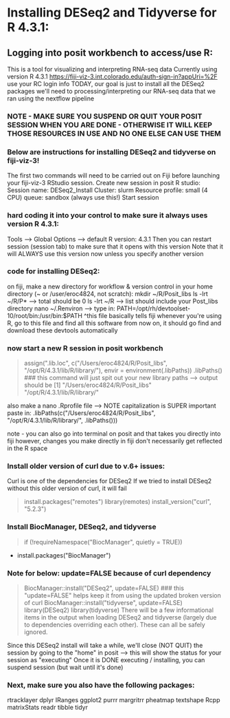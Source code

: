 # Installing DESeq2 and Tidyverse for R 4.3.1:

## Logging into posit workbench to access/use R: 
This is a tool for visualizing and interpreting RNA-seq data
Currently using version R 4.3.1
https://fiji-viz-3.int.colorado.edu/auth-sign-in?appUri=%2F
use your RC login info
TODAY, our goal is just to install all the DESeq2 packages we'll need to processing/interpreting our RNA-seq data that we ran using the nextflow pipeline


### NOTE - MAKE SURE YOU SUSPEND OR QUIT YOUR POSIT SESSION WHEN YOU ARE DONE - OTHERWISE IT WILL KEEP THOSE RESOURCES IN USE AND NO ONE ELSE CAN USE THEM

### Below are instructions for installing DESeq2 and tidyverse on fiji-viz-3!
The first two commands will need to be carried out on Fiji before launching your fiji-viz-3 RStudio session.
Create new session in posit R studio:
Session name: DESeq2_Install
Cluster: slurm
Resource profile: small (4 CPU)
queue: sandbox (always use this!)
Start session

### hard coding it into your control to make sure it always uses version R 4.3.1:
Tools --> Global Options --> default R version: 4.3.1
Then you can restart session (session tab) to make sure that it opens with this version
Note that it will ALWAYS use this version now unless you specify another version

### code for installing DESeq2:
on fiji, make a new directory for workflow & version control in your home directory (~ or /user/eroc4824, not scratch):
mkdir ~/R/Posit_libs
ls -lrt ~/R/P* --> total should be 0
ls -lrt ~/R --> list should include your Post_libs directory
nano ~/.Renviron --> type in: PATH=/opt/rh/devtoolset-10/root/bin:/usr/bin:$PATH
^this file basically tells fiji whenever you're using R, go to this file and find all this software
from now on, it should go find and download these devtools automatically

### now start a new R session in posit workbench
> assign(".lib.loc", c("/Users/eroc4824/R/Posit_libs", "/opt/R/4.3.1/lib/R/library/"), envir = environment(.libPaths))
> .libPaths()   ### this command will just spit out your new library paths --> output should be [1] "/Users/eroc4824/R/Posit_libs" "/opt/R/4.3.1/lib/R/library/"

also make a nano .Rprofile file   --> NOTE capitalization is SUPER important
paste in: .libPaths(c("/Users/eroc4824/R/Posit_libs", "/opt/R/4.3.1/lib/R/library/", .libPaths()))

note - you can also go into terminal on posit and that takes you directly into fiji
however, changes you make directly in fiji don't necessarily get reflected in the R space

### Install older version of curl due to v.6+ issues:
Curl is one of the dependencies for DESeq2
If we tried to install DESeq2 without this older version of curl, it will fail
> install.packages("remotes")
> library(remotes)
> install_version("curl", "5.2.3")

### Install BiocManager, DESeq2, and tidyverse
> if (!requireNamespace("BiocManager", quietly = TRUE))
+ install.packages("BiocManager")

### Note for below: update=FALSE because of curl dependency
> BiocManager::install("DESeq2", update=FALSE)    ### this "update=FALSE" helps keep it from using the updated broken version of curl
> BiocManager::install("tidyverse", update=FALSE)
> library(DESeq2)
> library(tidyverse)
There will be a few informational items in the output when loading DESeq2 and tidyverse (largely due to dependencies overriding each other). These can all be safely ignored.

Since this DESeq2 install will take a while, we'll close (NOT QUIT) the session by going to the "home" in posit --> this will show the status for your session as "executing"
Once it is DONE executing / installing, you can suspend session (but wait until it's done)


### Next, make sure you also have the following packages:
rtracklayer
dplyr
IRanges
ggplot2
purrr
margritrr
pheatmap
textshape
Rcpp
matrixStats
readr
tibble
tidyr

